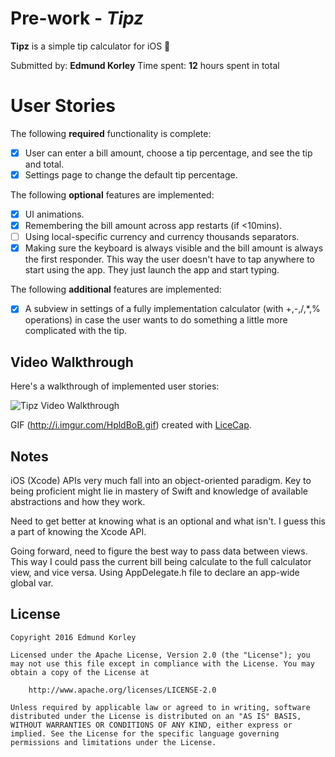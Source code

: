 # Pre-work - *Tipz*

**Tipz** is a simple tip calculator for iOS 📱

Submitted by: **Edmund Korley**
Time spent: **12** hours spent in total

# User Stories

The following **required** functionality is complete:

* [x] User can enter a bill amount, choose a tip percentage, and see the tip and total.
* [x] Settings page to change the default tip percentage.

The following **optional** features are implemented:
* [x] UI animations.
* [x] Remembering the bill amount across app restarts (if <10mins).
* [ ] Using local-specific currency and currency thousands separators.
* [x] Making sure the keyboard is always visible and the bill amount is always the first responder. This way the user doesn't have to tap anywhere to start using the app. They just launch the app and start typing.

The following **additional** features are implemented:

- [x] A subview in settings of a fully implementation calculator (with +,-,/,\*,% operations) in case the user wants to do something a little more complicated with the tip.

## Video Walkthrough

Here's a walkthrough of implemented user stories:

<img src='http://i.imgur.com/HpldBoB.gifv' title='Tipz Video Walkthrough' width='' alt='Tipz Video Walkthrough' />

GIF (http://i.imgur.com/HpldBoB.gif) created with [LiceCap](https://www.cockos.com/licecap/).

## Notes

iOS (Xcode) APIs very much fall into an object-oriented paradigm. Key to being proficient might lie in mastery of Swift and knowledge of available abstractions and how they work.

Need to get better at knowing what is an optional and what isn't. I guess this a part of knowing the Xcode API.

Going forward, need to figure the best way to pass data between views. This way I could pass the current bill being calculate to the full calculator view, and vice versa. Using AppDelegate.h file to declare an app-wide global var.

## License

	Copyright 2016 Edmund Korley

	Licensed under the Apache License, Version 2.0 (the "License"); you may not use this file except in compliance with the License. You may obtain a copy of the License at

		http://www.apache.org/licenses/LICENSE-2.0

	Unless required by applicable law or agreed to in writing, software distributed under the License is distributed on an "AS IS" BASIS, WITHOUT WARRANTIES OR CONDITIONS OF ANY KIND, either express or implied. See the License for the specific language governing permissions and limitations under the License.
